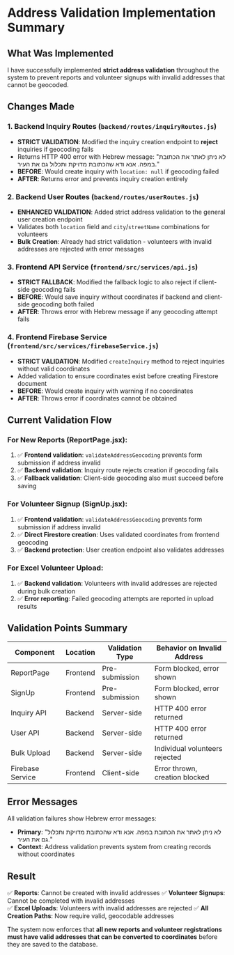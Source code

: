 # Address Validation Implementation Summary

## What Was Implemented

I have successfully implemented **strict address validation** throughout the system to prevent reports and volunteer signups with invalid addresses that cannot be geocoded.

## Changes Made

### 1. Backend Inquiry Routes (`backend/routes/inquiryRoutes.js`)
- **STRICT VALIDATION**: Modified the inquiry creation endpoint to **reject** inquiries if geocoding fails
- Returns HTTP 400 error with Hebrew message: "לא ניתן לאתר את הכתובת במפה. אנא ודא שהכתובת מדויקת ותכלול גם את העיר."
- **BEFORE**: Would create inquiry with `location: null` if geocoding failed
- **AFTER**: Returns error and prevents inquiry creation entirely

### 2. Backend User Routes (`backend/routes/userRoutes.js`)
- **ENHANCED VALIDATION**: Added strict address validation to the general user creation endpoint
- Validates both `location` field and `city`/`streetName` combinations for volunteers
- **Bulk Creation**: Already had strict validation - volunteers with invalid addresses are rejected with error messages

### 3. Frontend API Service (`frontend/src/services/api.js`)
- **STRICT FALLBACK**: Modified the fallback logic to also reject if client-side geocoding fails
- **BEFORE**: Would save inquiry without coordinates if backend and client-side geocoding both failed
- **AFTER**: Throws error with Hebrew message if any geocoding attempt fails

### 4. Frontend Firebase Service (`frontend/src/services/firebaseService.js`)
- **STRICT VALIDATION**: Modified `createInquiry` method to reject inquiries without valid coordinates
- Added validation to ensure coordinates exist before creating Firestore document
- **BEFORE**: Would create inquiry with warning if no coordinates
- **AFTER**: Throws error if coordinates cannot be obtained

## Current Validation Flow

### For New Reports (ReportPage.jsx):
1. ✅ **Frontend validation**: `validateAddressGeocoding` prevents form submission if address invalid
2. ✅ **Backend validation**: Inquiry route rejects creation if geocoding fails
3. ✅ **Fallback validation**: Client-side geocoding also must succeed before saving

### For Volunteer Signup (SignUp.jsx):
1. ✅ **Frontend validation**: `validateAddressGeocoding` prevents form submission if address invalid
2. ✅ **Direct Firestore creation**: Uses validated coordinates from frontend geocoding
3. ✅ **Backend protection**: User creation endpoint also validates addresses

### For Excel Volunteer Upload:
1. ✅ **Backend validation**: Volunteers with invalid addresses are rejected during bulk creation
2. ✅ **Error reporting**: Failed geocoding attempts are reported in upload results

## Validation Points Summary

| Component | Location | Validation Type | Behavior on Invalid Address |
|-----------|----------|----------------|------------------------------|
| ReportPage | Frontend | Pre-submission | Form blocked, error shown |
| SignUp | Frontend | Pre-submission | Form blocked, error shown |
| Inquiry API | Backend | Server-side | HTTP 400 error returned |
| User API | Backend | Server-side | HTTP 400 error returned |
| Bulk Upload | Backend | Server-side | Individual volunteers rejected |
| Firebase Service | Frontend | Client-side | Error thrown, creation blocked |

## Error Messages

All validation failures show Hebrew error messages:
- **Primary**: "לא ניתן לאתר את הכתובת במפה. אנא ודא שהכתובת מדויקת ותכלול גם את העיר."
- **Context**: Address validation prevents system from creating records without coordinates

## Result

✅ **Reports**: Cannot be created with invalid addresses
✅ **Volunteer Signups**: Cannot be completed with invalid addresses  
✅ **Excel Uploads**: Volunteers with invalid addresses are rejected
✅ **All Creation Paths**: Now require valid, geocodable addresses

The system now enforces that **all new reports and volunteer registrations must have valid addresses that can be converted to coordinates** before they are saved to the database.
